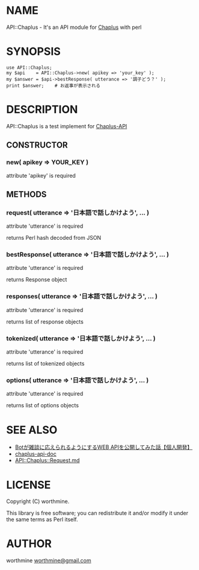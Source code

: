 # NAME

API::Chaplus - It's an API module for [Chaplus](https://www.chaplus.jp/) with perl

# SYNOPSIS

    use API::Chaplus;
    my $api    = API::Chaplus->new( apikey => 'your_key' );
    my $answer = $api->bestResponse( utterance => '調子どう？' );
    print $answer;    # お返事が表示される

# DESCRIPTION

API::Chaplus is a test implement for [Chaplus-API](https://k-masashi.github.io/chaplus-api-doc/)

## CONSTRUCTOR

### new( apikey => YOUR\_KEY )

attribute 'apikey' is required

## METHODS

### request( utterance => '日本語で話しかけよう', ... )

attribute 'utterance' is required

returns Perl hash decoded from JSON 

### bestResponse( utterance => '日本語で話しかけよう', ... )

attribute 'utterance' is required

returns Response object

### responses( utterance => '日本語で話しかけよう', ... )

attribute 'utterance' is required

returns list of response objects

### tokenized( utterance => '日本語で話しかけよう', ... )

attribute 'utterance' is required

returns list of tokenized objects

### options( utterance => '日本語で話しかけよう', ... )

attribute 'utterance' is required

returns list of options objects

# SEE ALSO

- [Botが雑談に応えられるようにするWEB APIを公開してみた話【個人開発】](https://qiita.com/maKunugi/items/b1afb6441571119729a7)
- [chaplus-api-doc](https://k-masashi.github.io/chaplus-api-doc/)
- [API::Chaplus::Request.md](https://github.com/worthmine/API-Chaplus/blob/master/lib/API/Chaplus/Request.md)

# LICENSE

Copyright (C) worthmine.

This library is free software; you can redistribute it and/or modify
it under the same terms as Perl itself.

# AUTHOR

worthmine <worthmine@gmail.com>

